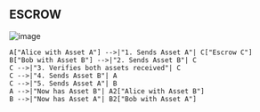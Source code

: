 ## ESCROW

![image](https://media1.tenor.com/m/iDtbJ7PJOL8AAAAC/game-strange-gs.gif)

    A["Alice with Asset A"] -->|"1. Sends Asset A"| C["Escrow C"]
    B["Bob with Asset B"] -->|"2. Sends Asset B"| C
    C -->|"3. Verifies both assets received"| C
    C -->|"4. Sends Asset B"| A
    C -->|"5. Sends Asset A"| B
    A -->|"Now has Asset B"| A2["Alice with Asset B"]
    B -->|"Now has Asset A"| B2["Bob with Asset A"]
